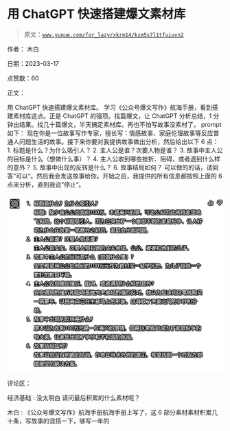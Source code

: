 # 用 ChatGPT 快速搭建爆文素材库

> 原文：[`www.yuque.com/for_lazy/xkrm14/kzm5s7l1tfuiuvn2`](https://www.yuque.com/for_lazy/xkrm14/kzm5s7l1tfuiuvn2)

作者： 木白

日期：2023-03-17

点赞数：60

正文：

用 ChatGPT 快速搭建爆文素材库。 学习《公众号爆文写作》航海手册，看到搭建素材库这点。正是 ChatGPT 的强项。找篇爆文，让 ChatGPT 分析总结，1 分钟出结果。找几十篇爆文，半天搞定素材库。再也不怕写故事没素材了。 prompt 如下： 现在你是一位故事写作专家，擅长写：情感故事、家庭伦理故事等反应普通人问题生活的故事。接下来你要对我提供故事做出分析，然后给出以下 6 点： 1\. 标题是什么？为什么吸引人？ 2\. 主人公是谁？次要人物是谁？ 3\. 故事中主人公的目标是什么（想做什么事）？ 4. 主人公收到哪些挫折、阻碍，或者遇到什么样的意外？ 5\. 故事中出现的反转是什么？ 6\. 故事结局如何？ 可以做的的话，请回答”可以“。然后我会发送故事给你。开始之后，我提供的所有信息都按照上面的 6 点来分析，直到我说”停止“。

![](img/b24e225d3587eeb24f04bc4652e556bb.png)

评论区：

经济基础 : 没太明白 请问最后积累的什么素材呢？

木白 : 《公众号爆文写作》航海手册航海手册上写了，这 6 部分素材素材积累几十条，写故事的混搭一下，够写一年的



